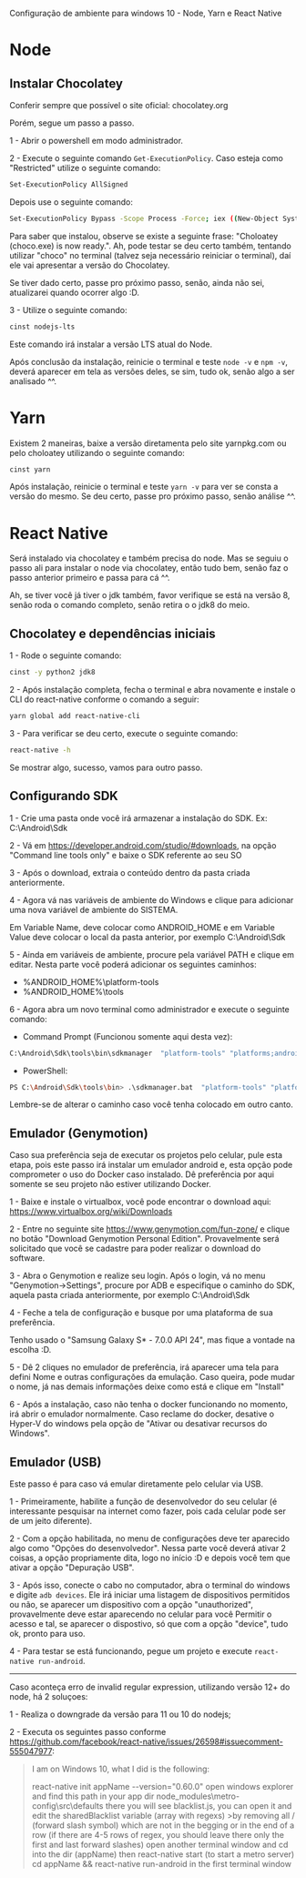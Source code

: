 Configuração de ambiente para windows 10 - Node, Yarn e React Native

# Node

## Instalar Chocolatey

Conferir sempre que possível o site oficial: chocolatey.org

Porém, segue um passo a passo.

1 - Abrir o powershell em modo administrador.

2 - Execute o seguinte comando `Get-ExecutionPolicy`. Caso esteja como "Restricted" utilize o seguinte comando:

```sh
Set-ExecutionPolicy AllSigned
```

Depois use o seguinte comando:

```sh
Set-ExecutionPolicy Bypass -Scope Process -Force; iex ((New-Object System.Net.WebClient).DownloadString('https://chocolatey.org/install.ps1'))
```

Para saber que instalou, observe se existe a seguinte frase: "Choloatey (choco.exe) is now ready.". Ah, pode testar se deu certo também, tentando utilizar "choco" no terminal (talvez seja necessário reiniciar o terminal), daí ele vai apresentar a versão do Chocolatey.

Se tiver dado certo, passe pro próximo passo, senão, ainda não sei, atualizarei quando ocorrer algo :D.

3 - Utilize o seguinte comando:

```sh
cinst nodejs-lts
``` 

Este comando irá instalar a versão LTS atual do Node.

Após conclusão da instalação, reinicie o terminal e teste `node -v` e `npm -v`, deverá aparecer em tela as versões deles, se sim, tudo ok, senão algo a ser analisado ^^.

# Yarn

Existem 2 maneiras, baixe a versão diretamenta pelo site yarnpkg.com ou pelo choloatey utilizando o seguinte comando:

```sh
cinst yarn
```

Após instalação, reinicie o terminal e teste `yarn -v` para ver se consta a versão do mesmo. Se deu certo, passe pro próximo passo, senão análise ^^.

# React Native

Será instalado via chocolatey e também precisa do node. Mas se seguiu o passo ali para instalar o node via chocolatey, então tudo bem, senão faz o passo anterior primeiro e passa para cá ^^.

Ah, se tiver você já tiver o jdk também, favor verifique se está na versão 8, senão roda o comando completo, senão retira o o jdk8 do meio.

## Chocolatey e dependências iniciais

1 - Rode o seguinte comando:

```sh
cinst -y python2 jdk8
```

2 - Após instalação completa, fecha o terminal e abra novamente e instale o CLI do react-native conforme o comando a seguir:

```sh
yarn global add react-native-cli
```

3 - Para verificar se deu certo, execute o seguinte comando:

```sh
react-native -h
```

Se mostrar algo, sucesso, vamos para outro passo.

## Configurando SDK

1 - Crie uma pasta onde você irá armazenar a instalação do SDK. Ex: C:\Android\Sdk

2 - Vá em https://developer.android.com/studio/#downloads, na opção "Command line tools only" e baixe o SDK referente ao seu SO

3 - Após o download, extraia o conteúdo dentro da pasta criada anteriormente.

4 - Agora vá nas variáveis de ambiente do Windows e clique para adicionar uma nova variável de ambiente do SISTEMA.

Em Variable Name, deve colocar como ANDROID_HOME e em Variable Value deve colocar o local da pasta anterior, por exemplo C:\Android\Sdk

5 - Ainda em variáveis de ambiente, procure pela variável PATH e clique em editar. Nesta parte você poderá adicionar os seguintes caminhos:

- %ANDROID_HOME%\platform-tools
- %ANDROID_HOME%\tools

6 - Agora abra um novo terminal como administrador e execute o seguinte comando:

- Command Prompt (Funcionou somente aqui desta vez):

```sh
C:\Android\Sdk\tools\bin\sdkmanager  "platform-tools" "platforms;android-27" "build-tools;27.0.3"
```

- PowerShell:

```sh
PS C:\Android\Sdk\tools\bin> .\sdkmanager.bat  "platform-tools" "platforms;android-27" "build-tools;27.0.3"
```

Lembre-se de alterar o caminho caso você tenha colocado em outro canto.

## Emulador (Genymotion)

Caso sua preferência seja de executar os projetos pelo celular, pule esta etapa, pois este passo irá instalar um emulador android e, esta opção pode comprometer o uso do Docker caso instalado. Dê preferência por aqui somente se seu projeto não estiver utilizando Docker.

1 - Baixe e instale o virtualbox, você pode encontrar o download aqui: https://www.virtualbox.org/wiki/Downloads

2 - Entre no seguinte site https://www.genymotion.com/fun-zone/ e clique no botão "Download Genymotion Personal Edition". Provavelmente será solicitado que você se cadastre para poder realizar o download do software.

3 - Abra o Genymotion e realize seu login. Após o login, vá no menu "Genymotion->Settings", procure por ADB e especifique o caminho do SDK, aquela pasta criada anteriormente, por exemplo C:\Android\Sdk

4 - Feche a tela de configuração e busque por uma plataforma de sua preferência.

Tenho usado o "Samsung Galaxy S* - 7.0.0 API 24", mas fique a vontade na escolha :D.

5 - Dê 2 cliques no emulador de preferência, irá aparecer uma tela para defini Nome e outras configurações da emulação. Caso queira, pode mudar o nome, já nas demais informações deixe como está e clique em "Install"

6 - Após a instalação, caso não tenha o docker funcionando no momento, irá abrir o emulador normalmente. Caso reclame do docker, desative o Hyper-V do windows pela opção de "Ativar ou desativar recursos do Windows".

## Emulador (USB)

Este passo é para caso vá emular diretamente pelo celular via USB.

1 - Primeiramente, habilite a função de desenvolvedor do seu celular (é interessante pesquisar na internet como fazer, pois cada celular pode ser de um jeito diferente).

2 - Com a opção habilitada, no menu de configurações deve ter aparecido algo como "Opções do desenvolvedor". Nessa parte você deverá ativar 2 coisas, a opção propriamente dita, logo no início :D e depois você tem que ativar a opção "Depuração USB".

3 - Após isso, conecte o cabo no computador, abra o terminal do windows e digite `adb devices`. Ele irá iniciar uma listagem de dispositivos permitidos ou não, se aparecer um dispositivo com a opção "unauthorized", provavelmente deve estar aparecendo no celular para você Permitir o acesso e tal, se aparecer o dispostivo, só que com a opção "device", tudo ok, pronto para uso.

4 - Para testar se está funcionando, pegue um projeto e execute `react-native run-android`. 

---------------------------------------------
Caso aconteça erro de invalid regular expression, utilizando versão 12+ do node, há 2 soluçoes:

1 - Realiza o downgrade da versão para 11 ou 10 do nodejs;

2 - Executa os seguintes passo conforme https://github.com/facebook/react-native/issues/26598#issuecomment-555047977:

>I am on Windows 10, what I did is the following:
>
>react-native init appName --version="0.60.0"
>open windows explorer and find this path in your app dir node_modules\metro-config\src\defaults there you will see blacklist.js, you can open it and edit the sharedBlacklist variable (array with regexs) >by removing all / (forward slash symbol) which are not in the begging or in the end of a row (if there are 4-5 rows of regex, you should leave there only the first and last forward slashes)
>open another terminal window and cd into the dir (appName) then react-native start (to start a metro server)
>cd appName && react-native run-android in the first terminal window

